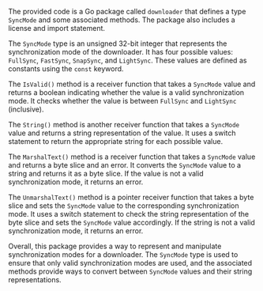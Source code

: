The provided code is a Go package called `downloader` that defines a type `SyncMode` and some associated methods. The package also includes a license and import statement.

The `SyncMode` type is an unsigned 32-bit integer that represents the synchronization mode of the downloader. It has four possible values: `FullSync`, `FastSync`, `SnapSync`, and `LightSync`. These values are defined as constants using the `const` keyword.

The `IsValid()` method is a receiver function that takes a `SyncMode` value and returns a boolean indicating whether the value is a valid synchronization mode. It checks whether the value is between `FullSync` and `LightSync` (inclusive).

The `String()` method is another receiver function that takes a `SyncMode` value and returns a string representation of the value. It uses a switch statement to return the appropriate string for each possible value.

The `MarshalText()` method is a receiver function that takes a `SyncMode` value and returns a byte slice and an error. It converts the `SyncMode` value to a string and returns it as a byte slice. If the value is not a valid synchronization mode, it returns an error.

The `UnmarshalText()` method is a pointer receiver function that takes a byte slice and sets the `SyncMode` value to the corresponding synchronization mode. It uses a switch statement to check the string representation of the byte slice and sets the `SyncMode` value accordingly. If the string is not a valid synchronization mode, it returns an error.

Overall, this package provides a way to represent and manipulate synchronization modes for a downloader. The `SyncMode` type is used to ensure that only valid synchronization modes are used, and the associated methods provide ways to convert between `SyncMode` values and their string representations.